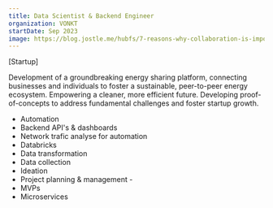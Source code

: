 ```yaml
---
title: Data Scientist & Backend Engineer
organization: VONKT
startDate: Sep 2023
image: https://blog.jostle.me/hubfs/7-reasons-why-collaboration-is-important-16x9.png
---
```


[Startup]

Development of a groundbreaking energy sharing platform, connecting businesses and individuals to foster a sustainable, peer-to-peer energy ecosystem. Empowering a cleaner, more efficient future. Developing proof-of-concepts to address fundamental challenges and foster startup growth.

- Automation
- Backend API's & dashboards
- Network trafic analyse for automation
- Databricks
- Data transformation
- Data collection
- Ideation
- Project planning & management -
- MVPs
- Microservices
